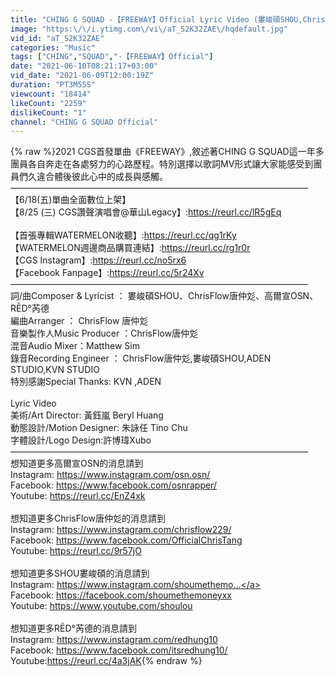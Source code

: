```yaml
---
title: "CHING G SQUAD -【FREEWAY】Official Lyric Video (婁峻碩SHOU,ChrisFlow唐仲彣,高爾宣OSN,RĒD°芮德)"
image: "https:\/\/i.ytimg.com\/vi\/aT_S2K32ZAE\/hqdefault.jpg"
vid_id: "aT_S2K32ZAE"
categories: "Music"
tags: ["CHING","SQUAD","-【FREEWAY】Official"]
date: "2021-06-10T08:21:17+03:00"
vid_date: "2021-06-09T12:00:19Z"
duration: "PT3M55S"
viewcount: "18414"
likeCount: "2259"
dislikeCount: "1"
channel: "CHING G SQUAD Official"
---
```

{% raw %}2021 CGS首發單曲《FREEWAY》,敘述著CHING G SQUAD這一年多團員各自奔走在各處努力的心路歷程。特別選擇以歌詞MV形式讓大家能感受到團員們久違合體後彼此心中的成長與感觸。<br />——————————————————————————————————<br />【6/18(五)單曲全面數位上架】<br />【8/25 (三) CGS讚聲演唱會@華山Legacy】:<a rel="nofollow" target="blank" href="https://reurl.cc/lR5gEq">https://reurl.cc/lR5gEq</a><br /><br />【首張專輯WATERMELON收聽】:<a rel="nofollow" target="blank" href="https://reurl.cc/qg1rKy">https://reurl.cc/qg1rKy</a><br />【WATERMELON週邊商品購買連結】:<a rel="nofollow" target="blank" href="https://reurl.cc/rg1r0r">https://reurl.cc/rg1r0r</a><br />【CGS Instagram】:<a rel="nofollow" target="blank" href="https://reurl.cc/no5rx6">https://reurl.cc/no5rx6</a><br />【Facebook Fanpage】:<a rel="nofollow" target="blank" href="https://reurl.cc/5r24Xv">https://reurl.cc/5r24Xv</a><br />——————————————————————————————————<br />詞/曲Composer &amp; Lyricist  ： 婁峻碩SHOU、ChrisFlow唐仲彣、高爾宣OSN、RĒD°芮德<br />編曲Arranger ： ChrisFlow 唐仲彣<br />音樂製作人Music Producer ：ChrisFlow唐仲彣<br />混音Audio Mixer：Matthew Sim<br />錄音Recording Engineer ： ChrisFlow唐仲彣,婁峻碩SHOU,ADEN STUDIO,KVN STUDIO<br />特別感謝Special Thanks: KVN ,ADEN<br /><br />Lyric Video<br />美術/Art Director: 黃鈺嵐 Beryl Huang<br />動態設計/Motion Designer: 朱詠任 Tino Chu<br />字體設計/Logo Design:許博瑋Xubo<br />——————————————————————————————————<br />想知道更多高爾宣OSN的消息請到<br />Instagram: <a rel="nofollow" target="blank" href="https://www.instagram.com/osn.osn/">https://www.instagram.com/osn.osn/</a><br />Facebook: <a rel="nofollow" target="blank" href="https://www.facebook.com/osnrapper/">https://www.facebook.com/osnrapper/</a><br />Youtube: <a rel="nofollow" target="blank" href="https://reurl.cc/EnZ4xk">https://reurl.cc/EnZ4xk</a><br /><br />想知道更多ChrisFlow唐仲彣的消息請到<br />Instagram: <a rel="nofollow" target="blank" href="https://www.instagram.com/chrisflow229/">https://www.instagram.com/chrisflow229/</a><br />Facebook: <a rel="nofollow" target="blank" href="https://www.facebook.com/OfficialChrisTang">https://www.facebook.com/OfficialChrisTang</a><br />Youtube: <a rel="nofollow" target="blank" href="https://reurl.cc/9r57jO">https://reurl.cc/9r57jO</a><br /><br />想知道更多SHOU婁峻碩的消息請到<br />Instagram: <a rel="nofollow" target="blank" href="https://www.instagram.com/shoumethemo...">https://www.instagram.com/shoumethemo...</a><br />Facebook: <a rel="nofollow" target="blank" href="https://facebook.com/shoumethemoneyxx">https://facebook.com/shoumethemoneyxx</a><br />Youtube: <a rel="nofollow" target="blank" href="https://www.youtube.com/shoulou">https://www.youtube.com/shoulou</a><br /><br />想知道更多RĒD°芮德的消息請到<br />Instagram: <a rel="nofollow" target="blank" href="https://www.instagram.com/redhung10">https://www.instagram.com/redhung10</a><br />Facebook: <a rel="nofollow" target="blank" href="https://www.facebook.com/itsredhung10/">https://www.facebook.com/itsredhung10/</a><br />Youtube:<a rel="nofollow" target="blank" href="https://reurl.cc/4a3jAK">https://reurl.cc/4a3jAK</a>{% endraw %}
